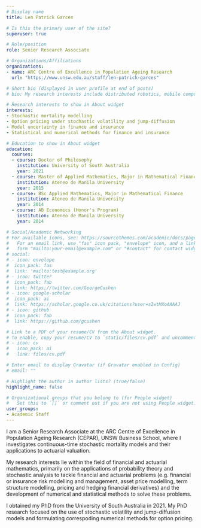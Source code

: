 ```yaml
---
# Display name
title: Len Patrick Garces

# Is this the primary user of the site?
superuser: true

# Role/position
role: Senior Research Associate

# Organizations/Affiliations
organizations:
- name: ARC Centre of Excellence in Population Ageing Research
  url: "https://www.unsw.edu.au/staff/len-patrick-garces"

# Short bio (displayed in user profile at end of posts)
# bio: My research interests include distributed robotics, mobile computing and programmable matter.

# Research interests to show in About widget
interests:
- Stochastic mortality modelling
- Option pricing under stochastic volatility and jump-diffusion
- Model uncertainty in finance and insurance
- Statistical and numerical methods for finance and insurance

# Education to show in About widget
education:
  courses:
  - course: Doctor of Philosophy
    institution: University of South Australia
    year: 2021
  - course: Master of Applied Mathematics, Major in Mathematical Finance
    institution: Ateneo de Manila University
    year: 2015
  - course: BSc Applied Mathematics, Major in Mathematical Finance
    institution: Ateneo de Manila University
    year: 2014
  - course: AB Economics (Honor's Program)
    institution: Ateneo de Manila University
    year: 2014

# Social/Academic Networking
# For available icons, see: https://sourcethemes.com/academic/docs/page-builder/#icons
#   For an email link, use "fas" icon pack, "envelope" icon, and a link in the
#   form "mailto:your-email@example.com" or "#contact" for contact widget.
# social:
# - icon: envelope
#  icon_pack: fas
#  link: 'mailto:test@example.org'
# - icon: twitter
#  icon_pack: fab
#  link: https://twitter.com/GeorgeCushen
# - icon: google-scholar
#  icon_pack: ai
#  link: https://scholar.google.co.uk/citations?user=sIwtMXoAAAAJ
# - icon: github
#  icon_pack: fab
#  link: https://github.com/gcushen

# Link to a PDF of your resume/CV from the About widget.
# To enable, copy your resume/CV to `static/files/cv.pdf` and uncomment the lines below.
# - icon: cv
#   icon_pack: ai
#   link: files/cv.pdf

# Enter email to display Gravatar (if Gravatar enabled in Config)
# email: ""

# Highlight the author in author lists? (true/false)
highlight_name: false

# Organizational groups that you belong to (for People widget)
#   Set this to `[]` or comment out if you are not using People widget.
user_groups:
- Academic Staff
---
```


I am a Senior Research Associate at the ARC Centre of Excellence in Population Ageing Research (CEPAR), UNSW Business School, where I investigates continuous-time stochastic mortality models and their applications to actuarial valuation.

My research interests lie within the field of financial and actuarial mathematics, primarily on the applications of probability theory and stochastic analysis to tackle financial and actuarial problems (e.g. financial or insurance risk modelling and management, asset price modelling, term structure modelling, pricing and hedging financial derivatives) and the development of numerical and statistical methods to solve these problems.

I obtained my PhD from the University of South Australia in 2021. My PhD research focused on the use of stochastic volatility and jump-diffusion models and formulating correspoding numerical methods for option pricing.
